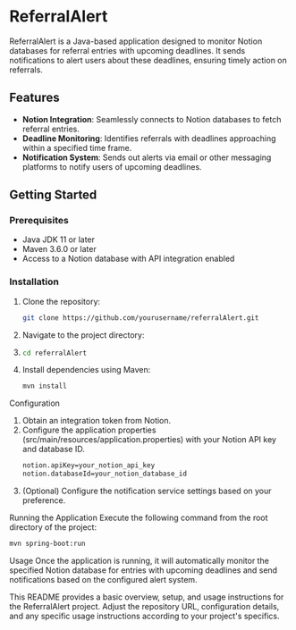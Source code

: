 # ReferralAlert

ReferralAlert is a Java-based application designed to monitor Notion databases for referral entries with upcoming deadlines. It sends notifications to alert users about these deadlines, ensuring timely action on referrals.

## Features

- **Notion Integration**: Seamlessly connects to Notion databases to fetch referral entries.
- **Deadline Monitoring**: Identifies referrals with deadlines approaching within a specified time frame.
- **Notification System**: Sends out alerts via email or other messaging platforms to notify users of upcoming deadlines.

## Getting Started

### Prerequisites

- Java JDK 11 or later
- Maven 3.6.0 or later
- Access to a Notion database with API integration enabled

### Installation

1. Clone the repository:
   ```sh
   git clone https://github.com/yourusername/referralAlert.git
   
2. Navigate to the project directory:
3. ```sh
   cd referralAlert
   
4. Install dependencies using Maven:
   ```sh
   mvn install


Configuration
1. Obtain an integration token from Notion.
2. Configure the application properties (src/main/resources/application.properties) with your Notion API key and database ID.
   ```sh
   notion.apiKey=your_notion_api_key
   notion.databaseId=your_notion_database_id
4. (Optional) Configure the notification service settings based on your preference.

Running the Application
Execute the following command from the root directory of the project:
  ```sh
  mvn spring-boot:run
  ```
Usage
Once the application is running, it will automatically monitor the specified Notion database for entries with upcoming deadlines and send notifications based on the configured alert system.


This README provides a basic overview, setup, and usage instructions for the ReferralAlert project. Adjust the repository URL, configuration details, and any specific usage instructions according to your project's specifics.

